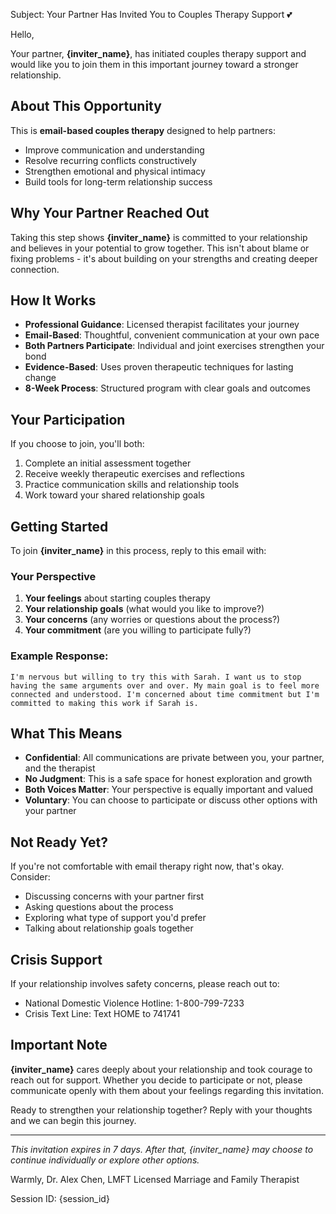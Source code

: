 Subject: Your Partner Has Invited You to Couples Therapy Support 💕

Hello,

Your partner, **{inviter_name}**, has initiated couples therapy support and would like you to join them in this important journey toward a stronger relationship.

## About This Opportunity
This is **email-based couples therapy** designed to help partners:
- Improve communication and understanding
- Resolve recurring conflicts constructively
- Strengthen emotional and physical intimacy
- Build tools for long-term relationship success

## Why Your Partner Reached Out
Taking this step shows **{inviter_name}** is committed to your relationship and believes in your potential to grow together. This isn't about blame or fixing problems - it's about building on your strengths and creating deeper connection.

## How It Works
- **Professional Guidance**: Licensed therapist facilitates your journey
- **Email-Based**: Thoughtful, convenient communication at your own pace
- **Both Partners Participate**: Individual and joint exercises strengthen your bond
- **Evidence-Based**: Uses proven therapeutic techniques for lasting change
- **8-Week Process**: Structured program with clear goals and outcomes

## Your Participation
If you choose to join, you'll both:
1. Complete an initial assessment together
2. Receive weekly therapeutic exercises and reflections
3. Practice communication skills and relationship tools
4. Work toward your shared relationship goals

## Getting Started
To join **{inviter_name}** in this process, reply to this email with:

### Your Perspective
1. **Your feelings** about starting couples therapy
2. **Your relationship goals** (what would you like to improve?)
3. **Your concerns** (any worries or questions about the process?)
4. **Your commitment** (are you willing to participate fully?)

### Example Response:
```
I'm nervous but willing to try this with Sarah. I want us to stop having the same arguments over and over. My main goal is to feel more connected and understood. I'm concerned about time commitment but I'm committed to making this work if Sarah is.
```

## What This Means
- **Confidential**: All communications are private between you, your partner, and the therapist
- **No Judgment**: This is a safe space for honest exploration and growth
- **Both Voices Matter**: Your perspective is equally important and valued
- **Voluntary**: You can choose to participate or discuss other options with your partner

## Not Ready Yet?
If you're not comfortable with email therapy right now, that's okay. Consider:
- Discussing concerns with your partner first
- Asking questions about the process
- Exploring what type of support you'd prefer
- Talking about relationship goals together

## Crisis Support
If your relationship involves safety concerns, please reach out to:
- National Domestic Violence Hotline: 1-800-799-7233
- Crisis Text Line: Text HOME to 741741

## Important Note
**{inviter_name}** cares deeply about your relationship and took courage to reach out for support. Whether you decide to participate or not, please communicate openly with them about your feelings regarding this invitation.

Ready to strengthen your relationship together? Reply with your thoughts and we can begin this journey.

---
*This invitation expires in 7 days. After that, {inviter_name} may choose to continue individually or explore other options.*

Warmly,
Dr. Alex Chen, LMFT
Licensed Marriage and Family Therapist

Session ID: {session_id}
